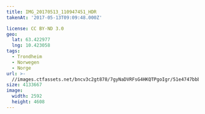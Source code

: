 ```yaml
---
title: IMG_20170513_110947451_HDR
takenAt: '2017-05-13T09:09:48.000Z'

license: CC BY-ND 3.0
geo:
  lat: 63.422977
  lng: 10.423058
tags:
  - Trondheim
  - Norwegen
  - Norge
url: >-
  //images.ctfassets.net/bncv3c2gt878/7gyNaDVRFsG4HKQTPgoIgr/51e4747bbb1de1c2a4b9d8a3dcd9fd09/img_20170513_110947451_hdr_34609912786_o
size: 4133667
image:
  width: 2592
  height: 4608
---
```

